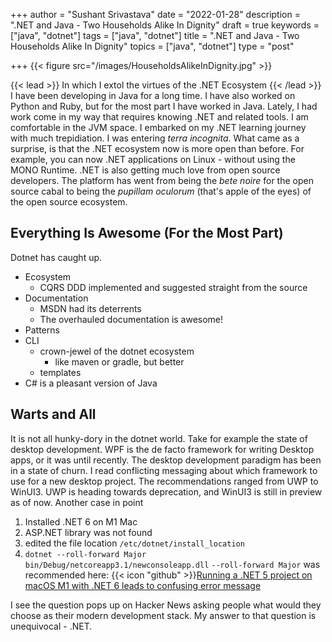 +++
author = "Sushant Srivastava"
date = "2022-01-28"
description = ".NET and Java - Two Households Alike In Dignity"
draft = true
keywords = ["java", "dotnet"]
tags = ["java", "dotnet"]
title = ".NET and Java - Two Households Alike In Dignity"
topics = ["java", "dotnet"]
type = "post"

+++
{{< figure src="/images/HouseholdsAlikeInDignity.jpg" >}}

{{< lead >}}
In which I extol the virtues of the .NET Ecosystem
{{< /lead >}}
I have been developing in Java for a long time. I have also worked on Python and Ruby, but for
the most part I have worked in Java. Lately, I had work come in my way
that requires knowing .NET and related tools. I am comfortable in the JVM space. I embarked on my 
.NET learning journey with much trepidiation. I was entering *terra incognita*. What came as a surprise, is
that the .NET ecosystem now is more open than before. For example, you can now .NET applications on Linux - without using 
the MONO Runtime. .NET is also getting much love from open source developers. The platform has went from being the *bete noire* for 
the open source cabal to being the *pupillam oculorum* (that's apple of the eyes) of the open source ecosystem.


## Everything Is Awesome (For the Most Part)
Dotnet has caught up.

- Ecosystem
  - CQRS DDD implemented and suggested straight from the source
- Documentation
  - MSDN had its deterrents
  - The overhauled documentation is awesome!
- Patterns
- CLI
  - crown-jewel of the dotnet ecosystem
    - like maven or gradle, but better
  - templates
- C# is a pleasant version of Java




## Warts and All
It is not all hunky-dory in the dotnet world. Take for example the state of desktop development.
WPF is the de facto framework for writing Desktop apps, or it was until recently. The desktop
development paradigm has been in a state of churn. I read conflicting messaging about which framework to use
for a new desktop project. The recommendations ranged from UWP to WinUI3. UWP is heading towards deprecation, and
WinUI3 is still in preview as of now.
Another case in point

1. Installed .NET 6 on M1 Mac
2. ASP.NET library was not found
3. edited the file location `/etc/dotnet/install_location`
4. `dotnet --roll-forward Major bin/Debug/netcoreapp3.1/newconsoleapp.dll` `--roll-forward Major` was recommended here: {{< icon "github" >}}[Running a .NET 5 project on macOS M1 with .NET 6 leads to confusing error message](https://github.com/dotnet/runtime/issues/59168>)

I see the question pops up on Hacker News asking people what would they choose as their modern development stack.
My answer to that question is unequivocal - .NET.  